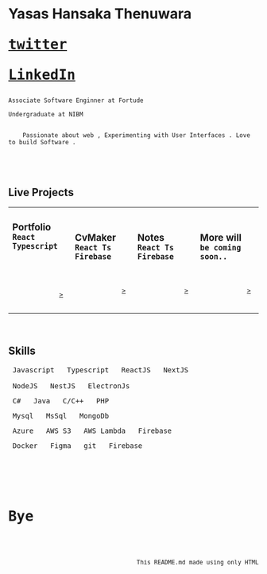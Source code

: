 <h1>
    Yasas Hansaka Thenuwara
    <div >
        <kbd>

[twitter](https://twitter.com/xThenuwara)

</kbd> 
<kbd>

[LinkedIn](https://twitter.com/xThenuwara) </kbd> </div>

</h1>

```
Associate Software Enginner at Fortude

Undergraduate at NIBM
```

<code>
    Passionate about web , Experimenting with User Interfaces . Love to build Software .
</code>

<br/>
<br/>
<br/>

<h2> Live Projects </h2>
<table width="100%">
    <tbody>
        <tr valign="center">
            <td width="25%">
                <h3>Portfolio
                <div>
                    <kbd>
                        React
                    </kbd>
                    <kbd>
                        Typescript
                    </kbd>
                </div>
                </h3>
                <br/>
                <pre align="end">

[>](https://xthenuwara.github.io/portfolio/) </pre> </td> <td width="25%"> <h3>CvMaker <div> <kbd> React Ts </kbd> <kbd> Firebase </kbd> </div> </h3> <br/> <pre align="end"> [>](https://xthenuwara.github.io/cvmaker/) </pre> </td> <td width="25%"> <h3>Notes <div> <kbd> React Ts </kbd> <kbd> Firebase </kbd> </div> </h3> <br/> <pre align="end"> [>](https://xthenuwara.github.io/portfolio/) </pre> </td> <td width="25%"> <h3>More will <div> <kbd> be coming </kbd> <kbd> soon.. </kbd> </div> </h3> <br> <pre align="end"> [>](https://xthenuwara.github.io/portfolio/) </pre> </td> </tr> </tbody>

</table>

<br>
<h2>Skills</h2>

<pre>
<kbd> Javascript </kbd> <kbd> Typescript </kbd> <kbd> ReactJS </kbd> <kbd> NextJS </kbd> 
<small></small>
<kbd> NodeJS </kbd> <kbd> NestJS </kbd> <kbd> ElectronJs </kbd>
</pre>

<pre>
<kbd> C# </kbd> <kbd> Java </kbd> <kbd> C/C++ </kbd> <kbd> PHP </kbd>
</pre>

<pre>
<kbd> Mysql </kbd> <kbd> MsSql </kbd> <kbd> MongoDb </kbd> 
</pre>

<pre>
<kbd> Azure </kbd> <kbd> AWS S3 </kbd> <kbd> AWS Lambda </kbd> <kbd> Firebase </kbd>
</pre>

<pre>
<kbd> Docker </kbd> <kbd> Figma </kbd> <kbd> git </kbd> <kbd> Firebase </kbd>
</pre>

<br/>
<br/>

<pre>
  <h1>Bye</h1>
  <div align="end">
    <small>This <kbd>README.md</kbd> made using only HTML</small>
  </div>
</pre>
